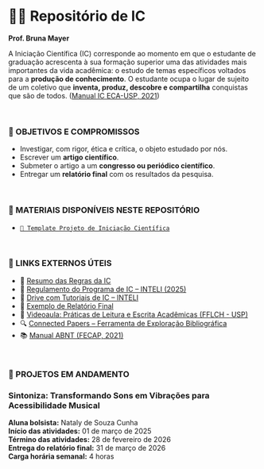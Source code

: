 # 👩‍🔬 Repositório de IC
**Prof. Bruna Mayer**

A Iniciação Científica (IC) corresponde ao momento em que o estudante de graduação acrescenta à sua formação superior uma das atividades mais importantes da vida acadêmica: o estudo de temas específicos voltados para a **produção de conhecimento**. O estudante ocupa o lugar de sujeito de um coletivo que **inventa, produz, descobre e compartilha** conquistas que são de todos. ([Manual IC ECA-USP, 2021](https://www.eca.usp.br/sites/default/files/inline-files/manual_ic_4.2021_2.pdf))

<br>

### 🎯 OBJETIVOS E COMPROMISSOS

- Investigar, com rigor, ética e crítica, o objeto estudado por nós.  
- Escrever um **artigo científico**.  
- Submeter o artigo a um **congresso ou periódico científico**.  
- Entregar um **relatório final** com os resultados da pesquisa.

<br>

### 📂 MATERIAIS DISPONÍVEIS NESTE REPOSITÓRIO

- [`📄 Template Projeto de Iniciação Científica`](./template-projeto.md)  

<br> 

### 🔗 LINKS EXTERNOS ÚTEIS

- 📄 [Resumo das Regras da IC](https://docs.google.com/document/d/1hfon1onGfeJ_wXWkOnWRiuHlVw1jJz9nvioO9HK8Qi4/edit?usp=drive_link)  
- 📜 [Regulamento do Programa de IC – INTELI (2025)](https://www.inteli.edu.br/wp-content/uploads/2025/04/REGULAMENTO-DO-PROGRAMA-DE-INICIACAO-CIENTIFICA_2025-02-27-1.pdf)  
- 📁 [Drive com Tutoriais de IC – INTELI](https://drive.google.com/drive/folders/1h-LnEYoAMEaT9w5ShRkVS673-_LLXIpV)  
- 📘 [Exemplo de Relatório Final](https://drive.google.com/file/d/19sMI3HuW6UXt0CjI47BSVaOppAoWzZnf/view?usp=drive_link)  
- 🎥 [Videoaula: Práticas de Leitura e Escrita Acadêmicas (FFLCH - USP)](https://www.youtube.com/playlist?list=PLAudUnJeNg4vWJhEJ_da26C-QW5qiS7uZ)  
- 🔍 [Connected Papers – Ferramenta de Exploração Bibliográfica](https://www.connectedpapers.com/)  
- 📚 [Manual ABNT (FECAP, 2021)](https://www.fecap.br/wp-content/uploads/2021/04/Manual-ABNT-2021-1.pdf)

<br>

### 🧪 PROJETOS EM ANDAMENTO

### Sintoniza: Transformando Sons em Vibrações para Acessibilidade Musical

**Aluna bolsista:** Nataly de Souza Cunha  
**Início das atividades:** 01 de março de 2025  
**Término das atividades:** 28 de fevereiro de 2026   
**Entrega do relatório final:** 31 de março de 2026  
**Carga horária semanal:** 4 horas

